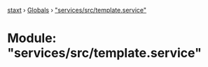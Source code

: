 [staxt](../README.md) › [Globals](../globals.md) › ["services/src/template.service"](_services_src_template_service_.md)

# Module: "services/src/template.service"


